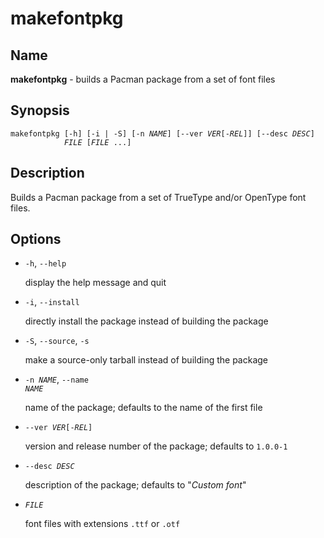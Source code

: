 makefontpkg
===========

Name
----

**makefontpkg** - builds a Pacman package from a set of font files

Synopsis
--------

<pre><code>makefontpkg [-h] [-i | -S] [-n <var>NAME</var>] [--ver <var>VER</var>[-<var>REL</var>]] [--desc <var>DESC</var>]
            <var>FILE</var> [<var>FILE</var> ...]</code></pre>

Description
-----------

Builds a Pacman package from a set of TrueType and/or OpenType font files.

Options
-------

  - `-h`, `--help`

    display the help message and quit

  - `-i`, `--install`

    directly install the package instead of building the package

  - `-S`, `--source`, `-s`

    make a source-only tarball instead of building the package

  - <code>-n <var>NAME</var></code>, <code>--name <var>NAME</var></code>

    name of the package; defaults to the name of the first file

  - <code>--ver <var>VER</var>[-<var>REL</var>]</code>

    version and release number of the package; defaults to `1.0.0-1`

  - <code>--desc <var>DESC</var></code>

    description of the package; defaults to "<i>Custom font</i>"

  - <code><var>FILE</var></code>

    font files with extensions `.ttf` or `.otf`
